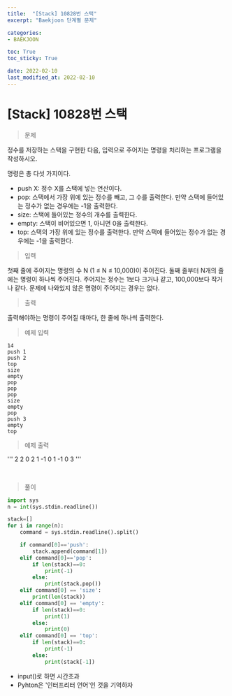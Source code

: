 ```yaml
---
title:  "[Stack] 10828번 스택"
excerpt: "Baekjoon 단계별 문제"

categories:
- BAEKJOON

toc: True
toc_sticky: True

date: 2022-02-10
last_modified_at: 2022-02-10
---
```


# [Stack] 10828번 스택

> 문제

정수를 저장하는 스택을 구현한 다음, 입력으로 주어지는 명령을 처리하는 프로그램을 작성하시오.

명령은 총 다섯 가지이다.

- push X: 정수 X를 스택에 넣는 연산이다.
- pop: 스택에서 가장 위에 있는 정수를 빼고, 그 수를 출력한다. 만약 스택에 들어있는 정수가 없는 경우에는 -1을 출력한다.
- size: 스택에 들어있는 정수의 개수를 출력한다.
- empty: 스택이 비어있으면 1, 아니면 0을 출력한다.
- top: 스택의 가장 위에 있는 정수를 출력한다. 만약 스택에 들어있는 정수가 없는 경우에는 -1을 출력한다.


> 입력

첫째 줄에 주어지는 명령의 수 N (1 ≤ N ≤ 10,000)이 주어진다. 둘째 줄부터 N개의 줄에는 명령이 하나씩 주어진다. 주어지는 정수는 1보다 크거나 같고, 100,000보다 작거나 같다. 문제에 나와있지 않은 명령이 주어지는 경우는 없다.

> 출력

출력해야하는 명령이 주어질 때마다, 한 줄에 하나씩 출력한다. 

> 예제 입력

```
14
push 1
push 2
top
size
empty
pop
pop
pop
size
empty
pop
push 3
empty
top
```

> 예제 출력

'''
2
2
0
2
1
-1
0
1
-1
0
3
'''

<br>

> 풀이

```python
import sys
n = int(sys.stdin.readline())

stack=[]
for i in range(n):
    command = sys.stdin.readline().split()

    if command[0]=='push':
        stack.append(command[1])
    elif command[0]=='pop':
        if len(stack)==0:
            print(-1)
        else:
            print(stack.pop())
    elif command[0] == 'size':
        print(len(stack))
    elif command[0] == 'empty':
        if len(stack)==0:
            print(1)
        else:
            print(0)
    elif command[0] == 'top':
        if len(stack)==0:
            print(-1)
        else:
            print(stack[-1])
```

- input()로 하면 시간초과
- Pyhton은 '인터프리터 언어'인 것을 기억하자